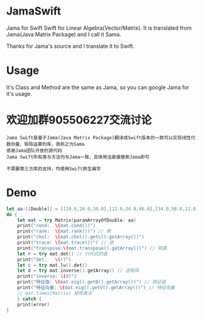 # JamaSwift
Jama for Swift
Swift for Linear Algebra(Vector/Matrix).
It is translated from Jama(Java Matrix Package) and I call it Sama.

Thanks for Jama's source and I translate it to Swift.

# Usage
It's Class and Method are the same as Jama, so you can google Jama for it's usage.

# 欢迎加群905506227交流讨论
    Jama Swift是基于Jama(Java Matrix Package)翻译成Swift版本的一款可以实现线性代数向量、矩阵运算的库，我称之为Sama
    感谢Jama团队开放的源代码
    Jama Swift所有类与方法均与Jama一致，具体用法直接搜索Jama即可

    不需要第三方库的支持，均使用Swift原生编写
    
# Demo
```swift
let aa:[[Double]] = [[10.0,20.0,30.0],[12.0,24.0,46.0],[34.0,58.0,12.0]]
do {
    let mat = try Matrix(paramArrayOfDouble: aa)
    print("cond:  \(mat.cond())") 
    print("rank:  \(mat.rank())") // 秩
    print("chol:  \(mat.chol().getL().getArray())")
    print("trace: \(mat.trace())") // 迹
    print("transpose:\(mat.transpose().getArray())") // 转置
    let r = try mat.det() // 行列式的值
    print("det:   \(r)")
    let c = try mat.lu().det()
    let d = try mat.inverse().getArray() // 逆矩阵
    print("inverse: \(d)")
    print("特征值: \(mat.eig().getD().getArray())") // 特征值
    print("特征向量: \(mat.eig().getV().getArray())") // 特征向量
    // mat.times(Matrix) 矩阵乘法
    } catch {
    print(error)
}
```
